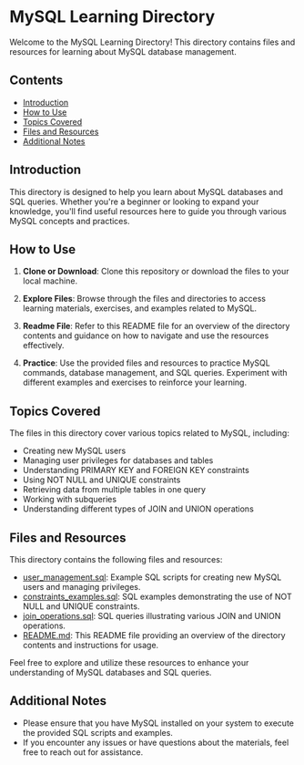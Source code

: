 # MySQL Learning Directory

Welcome to the MySQL Learning Directory! This directory contains files and resources for learning about MySQL database management.

## Contents

- [Introduction](#introduction)
- [How to Use](#how-to-use)
- [Topics Covered](#topics-covered)
- [Files and Resources](#files-and-resources)
- [Additional Notes](#additional-notes)

## Introduction

This directory is designed to help you learn about MySQL databases and SQL queries. Whether you're a beginner or looking to expand your knowledge, you'll find useful resources here to guide you through various MySQL concepts and practices.

## How to Use

1. **Clone or Download**: Clone this repository or download the files to your local machine.

2. **Explore Files**: Browse through the files and directories to access learning materials, exercises, and examples related to MySQL.

3. **Readme File**: Refer to this README file for an overview of the directory contents and guidance on how to navigate and use the resources effectively.

4. **Practice**: Use the provided files and resources to practice MySQL commands, database management, and SQL queries. Experiment with different examples and exercises to reinforce your learning.

## Topics Covered

The files in this directory cover various topics related to MySQL, including:

- Creating new MySQL users
- Managing user privileges for databases and tables
- Understanding PRIMARY KEY and FOREIGN KEY constraints
- Using NOT NULL and UNIQUE constraints
- Retrieving data from multiple tables in one query
- Working with subqueries
- Understanding different types of JOIN and UNION operations

## Files and Resources

This directory contains the following files and resources:

- [user_management.sql](user_management.sql): Example SQL scripts for creating new MySQL users and managing privileges.
- [constraints_examples.sql](constraints_examples.sql): SQL examples demonstrating the use of NOT NULL and UNIQUE constraints.
- [join_operations.sql](join_operations.sql): SQL queries illustrating various JOIN and UNION operations.
- [README.md](README.md): This README file providing an overview of the directory contents and instructions for usage.

Feel free to explore and utilize these resources to enhance your understanding of MySQL databases and SQL queries.

## Additional Notes

- Please ensure that you have MySQL installed on your system to execute the provided SQL scripts and examples.
- If you encounter any issues or have questions about the materials, feel free to reach out for assistance.



